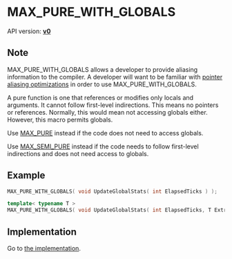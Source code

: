 # MAX_PURE_WITH_GLOBALS

API version: [**v0**](../../v0.md)

## Note

MAX_PURE_WITH_GLOBALS allows a developer to provide aliasing information to the compiler.
A developer will want to be familiar with [pointer aliasing optimizations](AliasingOptimizations.md) in order to use MAX_PURE_WITH_GLOBALS.

A pure function is one that references or modifies only locals and arguments.
It cannot follow first-level indirections. This means no pointers or references.
Normally, this would mean not accessing globals either. However, this macro permits globals.

Use [MAX_PURE](MAX_PURE.md) instead if the code does not need to access globals.

Use [MAX_SEMI_PURE](MAX_SEMI_PURE.md) instead if the code needs to follow first-level indirections and does not need access to globals.

## Example

```c++
MAX_PURE_WITH_GLOBALS( void UpdateGlobalStats( int ElapsedTicks ) );

template< typename T >
MAX_PURE_WITH_GLOBALS( void UpdateGlobalStats( int ElapsedTicks, T ExtraInformation ) );
```

## Implementation

Go to [the implementation](../../../../Code/Include/max/Compiling/AliasingOptimizations.hpp#L30).